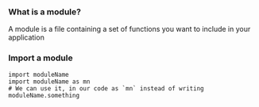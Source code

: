 ### What is a module?

A module is a file containing a set of functions you want to include in your application

### Import a module

```
import moduleName
import moduleName as mn
# We can use it, in our code as `mn` instead of writing moduleName.something
```
